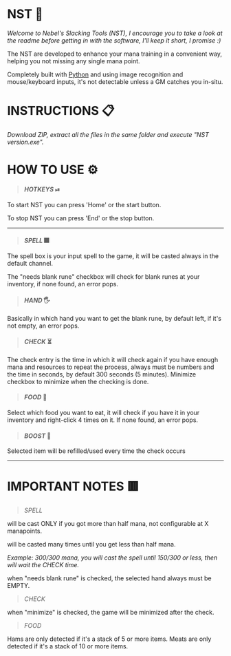 # NST 📌
*Welcome to Nebel's Slacking Tools (NST), I encourage you to take a look at the readme before getting in with the software, I'll keep it short, I promise :)*

The NST are developed to enhance your mana training in a convenient way, helping you not missing any single mana point.

Completely built with [Python](https://www.python.org/) and using image recognition and mouse/keyboard inputs, it's not detectable unless a GM catches you in-situ.

# INSTRUCTIONS 📋
_Download ZIP, extract all the files in the same folder and execute "NST version.exe"._
 

# HOW TO USE ⚙️
>#### *HOTKEYS* ⏯
To start NST you can press 'Home' or the start button.

To stop NST you can press 'End' or the stop button.

---

>#### *SPELL* 🎆
The spell box is your input spell to the game, it will be casted always in the default channel.

The "needs blank rune" checkbox will check for blank runes at your inventory, if none found, an error pops.


>#### *HAND* 🖐
Basically in which hand you want to get the blank rune, by default left, if it's not empty, an error pops.


>#### *CHECK* ⏳
The check entry is the time in which it will check again if you have enough mana and resources to repeat the process, always must be numbers and the time in seconds,
by default 300 seconds (5 minutes). Minimize checkbox to minimize when the checking is done.


>#### *FOOD* 🥓
Select which food you want to eat, it will check if you have it in your inventory and right-click 4 times on it. If none found, an error pops.


>#### *BOOST* 💎
Selected item will be refilled/used every time the check occurs

---

# IMPORTANT NOTES 🟥
>*SPELL*
 
will be cast ONLY if you got more than half mana, not configurable at X manapoints.

will be casted many times until you get less than half mana.

*Example: 300/300 mana, you will cast the spell until 150/300 or less, then will wait the CHECK time.*
 
when "needs blank rune" is checked, the selected hand always must be EMPTY.

>*CHECK*

 when "minimize" is checked, the game will be minimized after the check.

>*FOOD*
 
Hams are only detected if it's a stack of 5 or more items.
Meats are only detected if it's a stack of 10 or more items.
